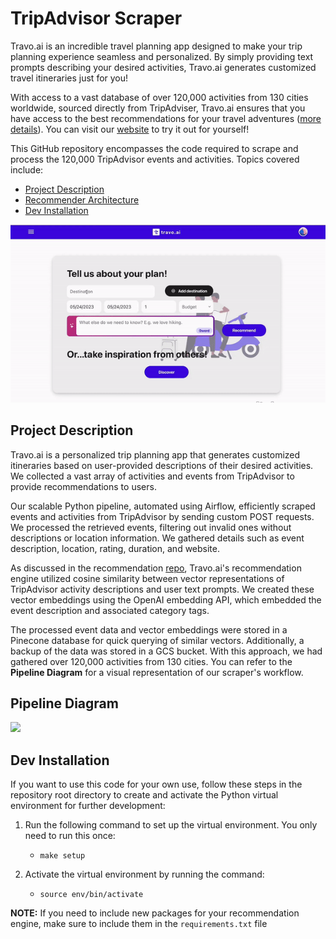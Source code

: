 # TripAdvisor Scraper

Travo.ai is an incredible travel planning app designed to make your trip planning experience seamless and personalized. By simply providing text prompts describing your desired activities, Travo.ai generates customized travel itineraries just for you!

With access to a vast database of over 120,000 activities from 130 cities worldwide, sourced directly from TripAdviser, Travo.ai ensures that you have access to the best recommendations for your travel adventures ([more details](https://github.com/mattwheeler092/travo-ai-recommendation-engine)). You can visit our  [website](https://eclectic-brioche-a372fe.netlify.app/) to try it out for yourself!

This GitHub repository encompasses the code required to scrape and process the 120,000 TripAdvisor events and activities. Topics covered include:

- [Project Description](#project-description)
- [Recommender Architecture](#pipeline-diagram)
- [Dev Installation](#dev-installation)


![](https://github.com/mattwheeler092/travo-ai-recommendation-engine/blob/main/images/travo-ai-demo.gif)

## Project Description

Travo.ai is a personalized trip planning app that generates customized itineraries based on user-provided descriptions of their desired activities. We collected a vast array of activities and events from TripAdvisor to provide recommendations to users.

Our scalable Python pipeline, automated using Airflow, efficiently scraped events and activities from TripAdvisor by sending custom POST requests. We processed the retrieved events, filtering out invalid ones without descriptions or location information. We gathered details such as event description, location, rating, duration, and website.

As discussed in the recommendation [repo](https://github.com/mattwheeler092/travo-ai-recommendation-engine), Travo.ai's recommendation engine utilized cosine similarity between vector representations of TripAdvisor activity descriptions and user text prompts. We created these vector embeddings using the OpenAI embedding API, which embedded the event description and associated category tags.

The processed event data and vector embeddings were stored in a Pinecone database for quick querying of similar vectors. Additionally, a backup of the data was stored in a GCS bucket. With this approach, we had gathered over 120,000 activities from 130 cities. You can refer to the **Pipeline Diagram** for a visual representation of our scraper's workflow.


## Pipeline Diagram

![](https://github.com/mattwheeler092/tripadvisor-scraper/blob/main/images/Screenshot%202023-05-24%20at%2017.54.51.png)

## Dev Installation

If you want to use this code for your own use, follow these steps in the repository root directory to create and activate the Python virtual environment for further development:

1. Run the following command to set up the virtual environment. You only need to run this once:
   - `make setup`

2. Activate the virtual environment by running the command:
   - `source env/bin/activate`

**NOTE:** If you need to include new packages for your recommendation engine, make sure to include them in the `requirements.txt` file